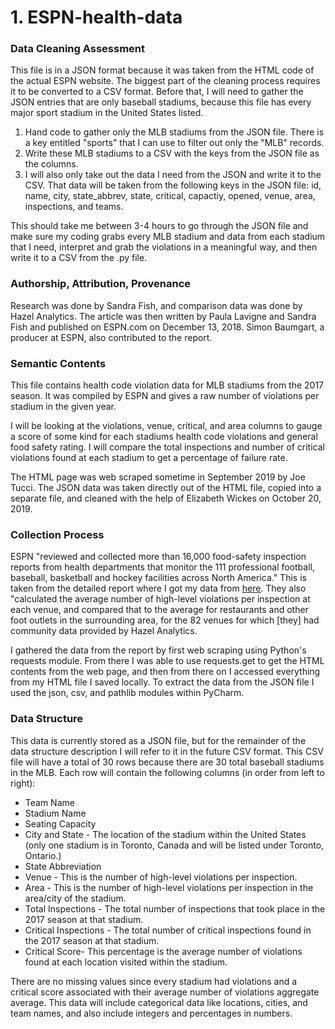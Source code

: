 # 1. ESPN-health-data


### Data Cleaning Assessment
This file is in a JSON format because it was taken from the HTML code of the actual ESPN website. The biggest part of the cleaning process requires it to be converted to a CSV format. Before that, I will need to gather the JSON entries that are only baseball stadiums, because this file has every major sport stadium in the United States listed. 

1. Hand code to gather only the MLB stadiums from the JSON file. There is a key entitled "sports" that I can use to filter out only the "MLB" records.
2. Write these MLB stadiums to a CSV with the keys from the JSON file as the columns.
3. I will also only take out the data I need from the JSON and write it to the CSV. That data will be taken from the following keys in the JSON file: id, name, city, state_abbrev, state, critical, capactiy, opened, venue, area, inspections, and teams. 

This should take me between 3-4 hours to go through the JSON file and make sure my coding grabs every MLB stadium and data from each stadium that I need, interpret and grab the violations in a meaningful way, and then write it to a CSV from the .py file.


### Authorship, Attribution, Provenance
Research was done by Sandra Fish, and comparison data was done by Hazel Analytics. The article was then written by Paula Lavigne and Sandra Fish and published on ESPN.com on December 13, 2018. Simon Baumgart, a producer at ESPN, also contributed to the report.



### Semantic Contents
This file contains health code violation data for MLB stadiums from the 2017 season. It was compiled by ESPN and gives a raw number of violations per stadium in the given year. 

I will be looking at the violations, venue, critical, and area columns to gauge a score of some kind for each stadiums health code violations and general food safety rating. I will compare the total inspections and number of critical violations found at each stadium to get a percentage of failure rate.

The HTML page was web scraped sometime in September 2019 by Joe Tucci. The JSON data was taken directly out of the HTML file, copied into a separate file, and cleaned with the help of Elizabeth Wickes on October 20, 2019.


### Collection Process
ESPN "reviewed and collected more than 16,000 food-safety inspection reports from health departments that monitor the 111 professional football, baseball, basketball and hockey facilities across North America." This is taken from the detailed report where I got my data from [here](http://www.espn.com/espn/feature/story/_/id/25316231/health-inspection-reports-find-critical-violations-nfl-nhl-nba-mlb-stadiums-2018-espn-lines#!). They also "calculated the average number of high-level violations per inspection at each venue, and compared that to the average for restaurants and other foot outlets in the surrounding area, for the 82 venues for which [they] had community data provided by Hazel Analytics.

I gathered the data from the report by first web scraping using Python's requests module. From there I was able to use requests.get to get the HTML contents from the web page, and then from there on I accessed everything from my HTML file I saved locally. To extract the data from the JSON file I used the json, csv, and pathlib modules within PyCharm.

### Data Structure
This data is currently stored as a JSON file, but for the remainder of the data structure description I will refer to it in the future CSV format. This CSV file will have a total of 30 rows because there are 30 total baseball stadiums in the MLB. Each row will contain the following columns (in order from left to right):

* Team Name
* Stadium Name
* Seating Capacity
* City and State - The location of the stadium within the United States (only one stadium is in Toronto, Canada and will be listed under Toronto, Ontario.)
* State Abbreviation
* Venue - This is the number of high-level violations per inspection.
* Area - This is the number of high-level violations per inspection in the area/city of the stadium.
* Total Inspections - The total number of inspections that took place in the 2017 season at that stadium.
* Critical Inspections - The total number of critical inspections found in the 2017 season at that stadium.
* Critical Score- This percentage is the average number of violations found at each location visited within the stadium.


There are no missing values since every stadium had violations and a critical score associated with their average number of violations aggregate average. This data will include categorical data like locations, cities, and team names, and also include integers and percentages in numbers.
